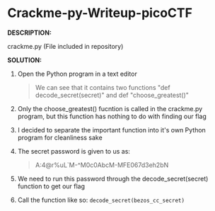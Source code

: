 # Crackme-py-Writeup-picoCTF

**DESCRIPTION:**

crackme.py (File included in repository)

**SOLUTION:**

1. Open the Python program in a text editor
    >We can see that it contains two functions "def decode_secret(secret)" and def "choose_greatest()"
        
2. Only the choose_greatest() fucntion is called in the crackme.py program, but this function has nothing to do with finding our flag

3. I decided to separate the important function into it's own Python program for cleanliness sake

4. The secret password is given to us as:
    >A:4@r%uL`M-^M0c0AbcM-MFE067d3eh2bN
    
5. We need to run this password through the decode_secret(secret) function to get our flag

6. Call the function like so:
    `decode_secret(bezos_cc_secret)`
